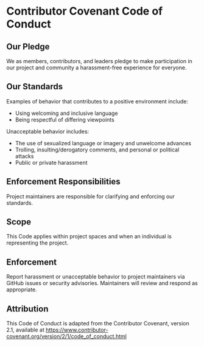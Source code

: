 # Contributor Covenant Code of Conduct

## Our Pledge
We as members, contributors, and leaders pledge to make participation in our project and community a harassment-free experience for everyone.

## Our Standards
Examples of behavior that contributes to a positive environment include:
- Using welcoming and inclusive language
- Being respectful of differing viewpoints

Unacceptable behavior includes:
- The use of sexualized language or imagery and unwelcome advances
- Trolling, insulting/derogatory comments, and personal or political attacks
- Public or private harassment

## Enforcement Responsibilities
Project maintainers are responsible for clarifying and enforcing our standards.

## Scope
This Code applies within project spaces and when an individual is representing the project.

## Enforcement
Report harassment or unacceptable behavior to project maintainers via GitHub issues or security advisories. Maintainers will review and respond as appropriate.

## Attribution
This Code of Conduct is adapted from the Contributor Covenant, version 2.1, available at https://www.contributor-covenant.org/version/2/1/code_of_conduct.html
